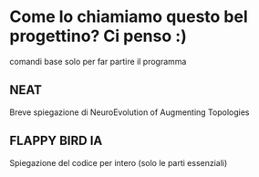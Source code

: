 # Come lo chiamiamo questo bel progettino? Ci penso :)

comandi base solo per far partire il programma


## NEAT

Breve spiegazione di NeuroEvolution of Augmenting Topologies

## FLAPPY BIRD IA

Spiegazione del codice per intero (solo le parti essenziali)
